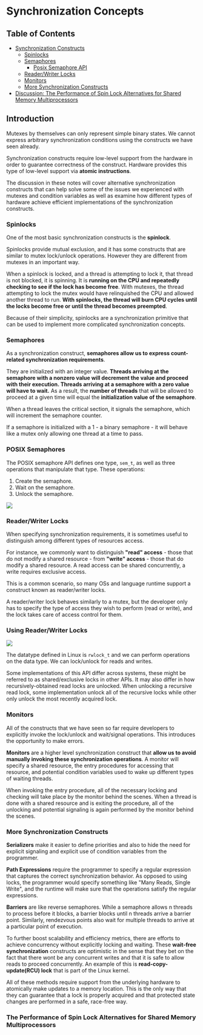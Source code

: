 # Synchronization Concepts

## Table of Contents

* [Synchronization Constructs](#introduction)
    * [Spinlocks](#spinlocks)
    * [Semaphores](#semaphores)
        * [Posix Semaphore API](#posix-semaphores)
    * [Reader/Writer Locks](#reader-writer-locks)
    * [Monitors](#monitors)
    * [More Synchronization Constructs](#more-synchronization-constructs)
* [Discussion: The Performance of Spin Lock Alternatives for Shared Memory Multiprocessors](#the-performance-of-spin-lock-alternatives-for-shared-memory-multiprocessors)

## Introduction

Mutexes by themselves can only represent simple binary states. We cannot express arbitrary synchronization conditions using the constructs we have seen already.

Synchronization constructs require low-level support from the hardware in order to guarantee correctness of the construct. Hardware provides this type of low-level support via **atomic instructions**.

The discussion in these notes will cover alternative synchronization constructs that can help solve some of the issues we experienced with mutexes and condition variables as well as examine how different types of hardware achieve efficient implementations of the synchronization constructs.

### Spinlocks

One of the most basic synchronization constructs is the **spinlock**.

Spinlocks provide mutual exclusion, and it has some constructs that are similar to mutex lock/unlock operations. However they are different from mutexes in an important way.

When a spinlock is locked, and a thread is attempting to lock it, that thread is not blocked, it is spinning. It is **running on the CPU and repeatedly checking to see if the lock has become free**. With mutexes, the thread attempting to lock the mutex would have relinquished the CPU and allowed another thread to run. **With spinlocks, the thread will burn CPU cycles until the locks become free or until the thread becomes preempted**.

Because of their simplicity, spinlocks are a synchronization primitive that can be used to implement more complicated synchronization concepts.

### Semaphores

As a synchronization construct, **semaphores allow us to express count-related synchronization requirements**.

They are initialized with an integer value. **Threads arriving at the semaphore with a nonzero value will decrement the value and proceed with their execution. Threads arriving at a semaphore with a zero value will have to wait.** As a result, the **number of threads** that will be allowed to proceed at a given time will equal the **initialization value of the semaphore**.

When a thread leaves the critical section, it signals the semaphore, which will increment the semaphore counter.

If a semaphore is initialized with a 1 - a binary semaphore - it will behave like a mutex only allowing one thread at a time to pass.

### POSIX Semaphores

The POSIX semaphore API defines one type, `sem_t`, as well as three operations that manipulate that type. These operations:

1. Create the semaphore.
2. Wait on the semaphore.
3. Unlock the semaphore.

<img src="posix_semaphore.png">

### Reader/Writer Locks

When specifying synchronization requirements, it is sometimes useful to distinguish among different types of resources access.

For instance, we commonly want to distinguish **"read" access** - those that do not modify a shared resource - from **"write" access** - those that do modify a shared resource. A read access can be shared concurrently, a write requires exclusive access.

This is a common scenario, so many OSs and language runtime support a construct known as reader/writer locks.

A reader/writer lock behaves similarly to a mutex, but the developer only has to specify the type of access they wish to perform (read or write), and the lock takes care of access control for them.

### Using Reader/Writer Locks

<img src="rwlockslinux.png">

The datatype defined in Linux is `rwlock_t` and we can perform operations on the data type. We can lock/unlock for reads and writes.

Some implementations of this API differ across systems, these might be referred to as shared/exclusive locks in other APIs. It may also differ in how recursively-obtained read locks are unlocked. When unlocking a recursive read lock, some implementation unlock all of the recursive locks while other only unlock the most recently acquired lock. 

### Monitors

All of the constructs that we have seen so far require developers to explicitly invoke the lock/unlock and wait/signal operations. This introduces the opportunity to make errors.

**Monitors** are a higher level synchronization construct that **allow us to avoid manually invoking these synchronization operations**. A monitor will specify a shared resource, the entry procedures for accessing that resource, and potential condition variables used to wake up different types of waiting threads.

When invoking the entry procedure, all of the necessary locking and checking will take place by the monitor behind the scenes. When a thread is done with a shared resource and is exiting the procedure, all of the unlocking and potential signaling is again performed by the monitor behind the scenes.

### More Synchronization Constructs

**Serializers** make it easier to define priorities and also to hide the need for explicit signaling and explicit use of condition variables from the programmer.

**Path Expressions** require the programmer to specify a regular expression that captures the correct synchronization behavior. As opposed to using locks, the programmer would specify something like "Many Reads, Single Write", and the runtime will make sure that the operations satisfy the regular expressions.

**Barriers** are like reverse semaphores. While a semaphore allows n threads to process before it blocks, a barrier blocks until n threads arrive a barrier point. Similarly, rendezvous points also wait for multiple threads to arrive at a particular point of execution.

To further boost scalability and efficiency metrics, there are efforts to achieve concurrency without explicitly locking and waiting. These **wait-free synchronization** constructs are optimistic in the sense that they bet on the fact that there wont be any concurrent writes and that it is safe to allow reads to proceed concurrently. An example of this is **read-copy-update(RCU) lock** that is part of the Linux kernel.

All of these methods require support from the underlying hardware to atomically make updates to a memory location. This is the only way that they can guarantee that a lock is properly acquired and that protected state changes are performed in a safe, race-free way.

### The Performance of Spin Lock Alternatives for Shared Memory Multiprocessors